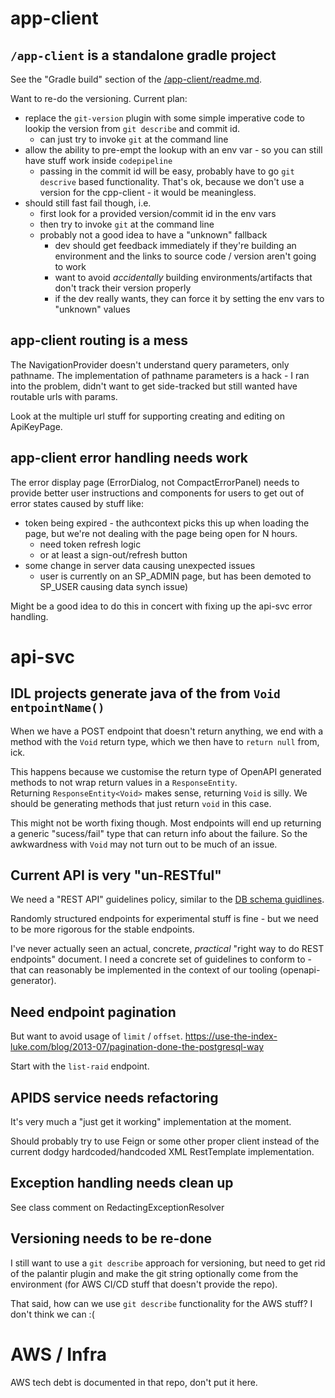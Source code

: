 # app-client

## `/app-client` is a standalone gradle project

See the "Gradle build" section of the 
[/app-client/readme.md](/app-client/readme.md).

Want to re-do the versioning.
Current plan:
* replace the `git-version` plugin with some simple imperative code to 
lookip the version from `git describe` and commit id.
  * can just try to invoke `git` at the command line
* allow the ability to pre-empt the lookup with an env var - so you can
still have stuff work inside `codepipeline`
  * passing in the commit id will be easy, probably have to go `git descrive`
  based functionality.  That's ok, because we don't use a version for the 
  cpp-client - it would be meaningless.
* should still fast fail though, i.e. 
  * first look for a provided version/commit id in the env vars
  * then try to invoke `git` at the command line
  * probably not a good idea to have a "unknown" fallback
    * dev should get feedback immediately if they're building an environment 
    and the links to source code / version aren't going to work
    * want to avoid _accidentally_ building environments/artifacts that don't
    track their version properly
    * if the dev really wants, they can force it by setting the env vars
      to "unknown" values

## app-client routing is a mess

The NavigationProvider doesn't understand query parameters, only pathname.
The implementation of pathname parameters is a hack - I ran into the problem,
didn't want to get side-tracked but still wanted have routable urls with params.

Look at the multiple url stuff for supporting creating and editing on 
ApiKeyPage.

## app-client error handling needs work

The error display page (ErrorDialog, not CompactErrorPanel) needs to provide
better user instructions and components for users to get out of error states
caused by stuff like:
* token being expired - the authcontext picks this up when loading the page,
  but we're not dealing with the page being open for N hours.
  * need token refresh logic
  * or at least a sign-out/refresh button
* some change in server data causing unexpected issues
  * user is currently on an SP_ADMIN page, but has been demoted to SP_USER
causing data synch issue)

Might be a good idea to do this in concert with fixing up the api-svc error
handling.

# api-svc

## IDL projects generate java of the from `Void entpointName()`   

When we have a POST endpoint that doesn't return anything, we end with a method
with the `Void` return type, which we then have to `return null` from, ick.

This happens because we customise the return type of OpenAPI generated methods
to not wrap return values in a `ResponseEntity`.  
Returning `ResponseEntity<Void>` makes sense, returning `Void` is silly.
We should be generating methods that just return `void` in this case.

This might not be worth fixing though.  Most endpoints will end up returning a 
generic "sucess/fail" type that can return info about the failure. So the 
awkwardness with `Void` may not turn out to be much of an issue.


## Current API is very "un-RESTful"

We need a "REST API" guidelines policy, similar to the 
[DB schema guidlines](../api-svc/db/raido/doc/schema-guideline.md).

Randomly structured endpoints for experimental stuff is fine - but we need to 
be more rigorous for the stable endpoints.

I've never actually seen an actual, concrete, *practical* 
"right way to do REST endpoints" document. 
I need a concrete set of guidelines to conform to - that  can reasonably be 
implemented in the context of our tooling (openapi-generator).

## Need endpoint pagination

But want to avoid usage of `limit` / `offset`.
https://use-the-index-luke.com/blog/2013-07/pagination-done-the-postgresql-way

Start with the `list-raid` endpoint.


## APIDS service needs refactoring

It's very much a "just get it working" implementation at the moment.

Should probably try to use Feign or some other proper client instead of 
the current dodgy hardcoded/handcoded XML RestTemplate implementation.


## Exception handling needs clean up

See class comment on RedactingExceptionResolver


## Versioning needs to be re-done

I still want to use a `git describe` approach for versioning, but need to
get rid of the palantir plugin and make the git string optionally come from
the environment (for AWS CI/CD stuff that doesn't provide the repo).

That said, how can we use `git describe` functionality for the AWS stuff?
I don't think we can :(


# AWS / Infra

AWS tech debt is documented in that repo, don't put it here.



